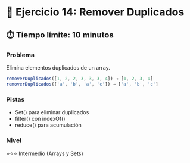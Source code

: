 # 🧩 Ejercicio 14: Remover Duplicados

## ⏱️ **Tiempo límite: 10 minutos**

### **Problema**

Elimina elementos duplicados de un array.

```javascript
removerDuplicados([1, 2, 2, 3, 3, 3, 4]) → [1, 2, 3, 4]
removerDuplicados(['a', 'b', 'a', 'c']) → ['a', 'b', 'c']
```

### **Pistas**

- Set() para eliminar duplicados
- filter() con indexOf()
- reduce() para acumulación

### **Nivel**

⭐⭐⭐ Intermedio (Arrays y Sets)
